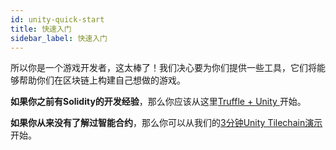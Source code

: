 ```yaml
---
id: unity-quick-start
title: 快速入门
sidebar_label: 快速入门
---
```

所以你是一个游戏开发者，这太棒了！我们决心要为你们提供一些工具，它们将能够帮助你们在区块链上构建自己想做的游戏。

**如果你之前有Solidity的开发经验**，那么你应该从这里[Truffle + Unity ](unity-truffle-loom-sample.html) 开始。

**如果你从来没有了解过智能合约**，那么你可以从我们的[3分钟Unity Tilechain演示](https://loomx.io/developers/docs/en/unity-sample-tiles-chain-evm.html)开始。